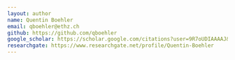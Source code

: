 ```yaml
---
layout: author
name: Quentin Boehler
email: qboehler@ethz.ch
github: https://github.com/qboehler
google_scholar: https://scholar.google.com/citations?user=9R7oUDIAAAAJ&hl=en
researchgate: https://www.researchgate.net/profile/Quentin-Boehler
---
```

